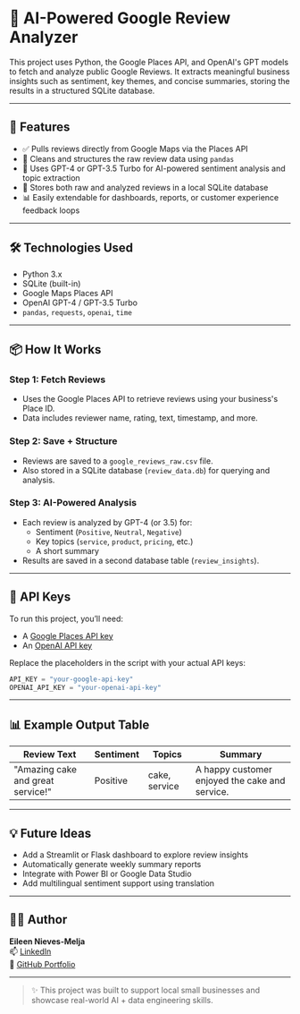 # 🧠 AI-Powered Google Review Analyzer

This project uses Python, the Google Places API, and OpenAI's GPT models to fetch and analyze public Google Reviews. It extracts meaningful business insights such as sentiment, key themes, and concise summaries, storing the results in a structured SQLite database.

---

## 🚀 Features

- ✅ Pulls reviews directly from Google Maps via the Places API
- 🧹 Cleans and structures the raw review data using `pandas`
- 🤖 Uses GPT-4 or GPT-3.5 Turbo for AI-powered sentiment analysis and topic extraction
- 💾 Stores both raw and analyzed reviews in a local SQLite database
- 📊 Easily extendable for dashboards, reports, or customer experience feedback loops

---

## 🛠️ Technologies Used

- Python 3.x
- SQLite (built-in)
- Google Maps Places API
- OpenAI GPT-4 / GPT-3.5 Turbo
- `pandas`, `requests`, `openai`, `time`

---

## 📦 How It Works

### **Step 1: Fetch Reviews**
- Uses the Google Places API to retrieve reviews using your business's Place ID.
- Data includes reviewer name, rating, text, timestamp, and more.

### **Step 2: Save + Structure**
- Reviews are saved to a `google_reviews_raw.csv` file.
- Also stored in a SQLite database (`review_data.db`) for querying and analysis.

### **Step 3: AI-Powered Analysis**
- Each review is analyzed by GPT-4 (or 3.5) for:
  - Sentiment (`Positive`, `Neutral`, `Negative`)
  - Key topics (`service`, `product`, `pricing`, etc.)
  - A short summary
- Results are saved in a second database table (`review_insights`).

---

## 🔑 API Keys

To run this project, you’ll need:

- A [Google Places API key](https://console.cloud.google.com/apis/library/places-backend.googleapis.com)
- An [OpenAI API key](https://platform.openai.com/account/api-keys)

Replace the placeholders in the script with your actual API keys:

```python
API_KEY = "your-google-api-key"
OPENAI_API_KEY = "your-openai-api-key"
```
---

## 📊 Example Output Table

| Review Text                                | Sentiment | Topics           | Summary                                        |
|--------------------------------------------|-----------|------------------|------------------------------------------------|
| "Amazing cake and great service!"          | Positive  | cake, service    | A happy customer enjoyed the cake and service. |

---

## 💡 Future Ideas

- Add a Streamlit or Flask dashboard to explore review insights
- Automatically generate weekly summary reports
- Integrate with Power BI or Google Data Studio
- Add multilingual sentiment support using translation

---

## 👩‍💻 Author

**Eileen Nieves-Melja**  
📫 [LinkedIn](https://www.linkedin.com/in/eileen-nieves)  
📁 [GitHub Portfolio](https://github.com/eileennieves)

---

> ✨ This project was built to support local small businesses and showcase real-world AI + data engineering skills.
